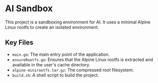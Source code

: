 # AI Sandbox

This project is a sandboxing environment for AI. It uses a minimal Alpine Linux rootfs to create an isolated environment.

## Key Files

*   `main.go`: The main entry point of the application.
*   `ensureRootfs.go`: Ensures that the Alpine Linux rootfs is extracted and available in the user's cache directory.
*   `alpine-minirootfs.tar.gz`: The compressed root filesystem.
*   `build.sh`: A shell script to build the project.

